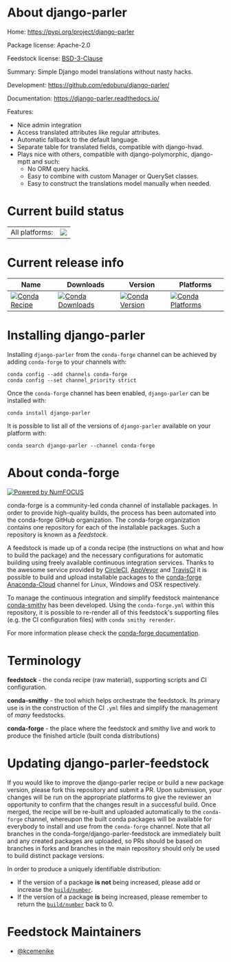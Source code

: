 About django-parler
===================

Home: https://pypi.org/project/django-parler

Package license: Apache-2.0

Feedstock license: [BSD-3-Clause](https://github.com/conda-forge/django-parler-feedstock/blob/master/LICENSE.txt)

Summary: Simple Django model translations without nasty hacks.

Development: https://github.com/edoburu/django-parler/

Documentation: https://django-parler.readthedocs.io/

Features:
  - Nice admin integration
  - Access translated attributes like regular attributes.
  - Automatic fallback to the default language.
  - Separate table for translated fields, compatible with django-hvad.
  - Plays nice with others, compatible with django-polymorphic, django-mptt and such:
    - No ORM query hacks.
    - Easy to combine with custom Manager or QuerySet classes.
    - Easy to construct the translations model manually when needed.


Current build status
====================


<table><tr><td>All platforms:</td>
    <td>
      <a href="https://dev.azure.com/conda-forge/feedstock-builds/_build/latest?definitionId=10373&branchName=master">
        <img src="https://dev.azure.com/conda-forge/feedstock-builds/_apis/build/status/django-parler-feedstock?branchName=master">
      </a>
    </td>
  </tr>
</table>

Current release info
====================

| Name | Downloads | Version | Platforms |
| --- | --- | --- | --- |
| [![Conda Recipe](https://img.shields.io/badge/recipe-django--parler-green.svg)](https://anaconda.org/conda-forge/django-parler) | [![Conda Downloads](https://img.shields.io/conda/dn/conda-forge/django-parler.svg)](https://anaconda.org/conda-forge/django-parler) | [![Conda Version](https://img.shields.io/conda/vn/conda-forge/django-parler.svg)](https://anaconda.org/conda-forge/django-parler) | [![Conda Platforms](https://img.shields.io/conda/pn/conda-forge/django-parler.svg)](https://anaconda.org/conda-forge/django-parler) |

Installing django-parler
========================

Installing `django-parler` from the `conda-forge` channel can be achieved by adding `conda-forge` to your channels with:

```
conda config --add channels conda-forge
conda config --set channel_priority strict
```

Once the `conda-forge` channel has been enabled, `django-parler` can be installed with:

```
conda install django-parler
```

It is possible to list all of the versions of `django-parler` available on your platform with:

```
conda search django-parler --channel conda-forge
```


About conda-forge
=================

[![Powered by
NumFOCUS](https://img.shields.io/badge/powered%20by-NumFOCUS-orange.svg?style=flat&colorA=E1523D&colorB=007D8A)](https://numfocus.org)

conda-forge is a community-led conda channel of installable packages.
In order to provide high-quality builds, the process has been automated into the
conda-forge GitHub organization. The conda-forge organization contains one repository
for each of the installable packages. Such a repository is known as a *feedstock*.

A feedstock is made up of a conda recipe (the instructions on what and how to build
the package) and the necessary configurations for automatic building using freely
available continuous integration services. Thanks to the awesome service provided by
[CircleCI](https://circleci.com/), [AppVeyor](https://www.appveyor.com/)
and [TravisCI](https://travis-ci.com/) it is possible to build and upload installable
packages to the [conda-forge](https://anaconda.org/conda-forge)
[Anaconda-Cloud](https://anaconda.org/) channel for Linux, Windows and OSX respectively.

To manage the continuous integration and simplify feedstock maintenance
[conda-smithy](https://github.com/conda-forge/conda-smithy) has been developed.
Using the ``conda-forge.yml`` within this repository, it is possible to re-render all of
this feedstock's supporting files (e.g. the CI configuration files) with ``conda smithy rerender``.

For more information please check the [conda-forge documentation](https://conda-forge.org/docs/).

Terminology
===========

**feedstock** - the conda recipe (raw material), supporting scripts and CI configuration.

**conda-smithy** - the tool which helps orchestrate the feedstock.
                   Its primary use is in the construction of the CI ``.yml`` files
                   and simplify the management of *many* feedstocks.

**conda-forge** - the place where the feedstock and smithy live and work to
                  produce the finished article (built conda distributions)


Updating django-parler-feedstock
================================

If you would like to improve the django-parler recipe or build a new
package version, please fork this repository and submit a PR. Upon submission,
your changes will be run on the appropriate platforms to give the reviewer an
opportunity to confirm that the changes result in a successful build. Once
merged, the recipe will be re-built and uploaded automatically to the
`conda-forge` channel, whereupon the built conda packages will be available for
everybody to install and use from the `conda-forge` channel.
Note that all branches in the conda-forge/django-parler-feedstock are
immediately built and any created packages are uploaded, so PRs should be based
on branches in forks and branches in the main repository should only be used to
build distinct package versions.

In order to produce a uniquely identifiable distribution:
 * If the version of a package **is not** being increased, please add or increase
   the [``build/number``](https://docs.conda.io/projects/conda-build/en/latest/resources/define-metadata.html#build-number-and-string).
 * If the version of a package **is** being increased, please remember to return
   the [``build/number``](https://docs.conda.io/projects/conda-build/en/latest/resources/define-metadata.html#build-number-and-string)
   back to 0.

Feedstock Maintainers
=====================

* [@kcemenike](https://github.com/kcemenike/)


